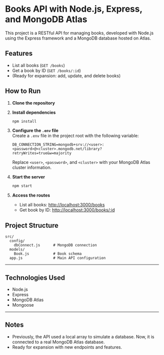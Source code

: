 # Books API with Node.js, Express, and MongoDB Atlas

This project is a RESTful API for managing books, developed with Node.js using the Express framework and a MongoDB database hosted on Atlas.

## Features

- List all books (`GET /books`)
- Get a book by ID (`GET /books/:id`)
- (Ready for expansion: add, update, and delete books)

## How to Run

1. **Clone the repository**
2. **Install dependencies**
   ```sh
   npm install
   ```
3. **Configure the `.env` file**  
   Create a `.env` file in the project root with the following variable:
   ```
   DB_CONNECTION_STRING=mongodb+srv://<user>:<password>@<cluster>.mongodb.net/library?retryWrites=true&w=majority
   ```
   Replace `<user>`, `<password>`, and `<cluster>` with your MongoDB Atlas cluster information.

4. **Start the server**
   ```sh
   npm start
   ```
5. **Access the routes**
   - List all books: [http://localhost:3000/books](http://localhost:3000/books)
   - Get book by ID: [http://localhost:3000/books/:id](http://localhost:3000/books/:id)

## Project Structure

```
src/
  config/
    dbConnect.js      # MongoDB connection
  models/
    Book.js           # Book schema
  app.js              # Main API configuration
```

---

## Technologies Used

- Node.js
- Express
- MongoDB Atlas
- Mongoose

---

## Notes

- Previously, the API used a local array to simulate a database. Now, it is connected to a real MongoDB Atlas database.
- Ready for expansion with new endpoints and features.
